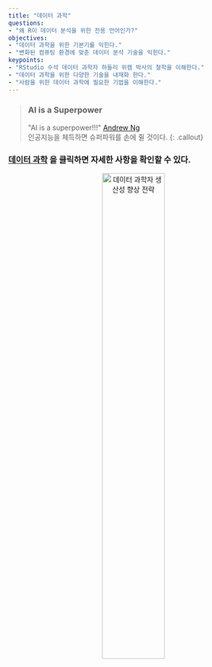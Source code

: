 ```yaml
---
title: "데이터 과학"
questions:
- "왜 R이 데이터 분석을 위한 전용 언어인가?"
objectives:
- "데이터 과학을 위한 기본기를 익힌다."
- "변화된 컴퓨팅 환경에 맞춘 데이터 분석 기술을 익힌다."
keypoints:
- "RStudio 수석 데이터 과학자 하들리 위캠 박사의 철학을 이해한다."
- "데이터 과학을 위한 다양한 기술을 내재화 한다."
- "사람을 위한 데이터 과학에 필요한 기법을 이해한다."
---
```


> ### AI is a Superpower
>
> "AI is a superpower!!!" [Andrew Ng](https://twitter.com/andrewyng/status/728986380638916609)  
> 인공지능을 체득하면 슈퍼파워를 손에 쥘 것이다.
{: .callout}


### [**데이터 과학**](http://statkclee.github.io/data-science/) 을 클릭하면 자세한 사항을 확인할 수 있다.

<div align="center">
    <img src="{{ site.root }}/fig/data-science-countermeasure.png" alt="데이터 과학자 생산성 향상 전략" width="50%">
</div>


